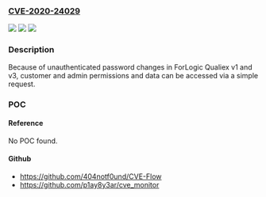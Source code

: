 ### [CVE-2020-24029](https://cve.mitre.org/cgi-bin/cvename.cgi?name=CVE-2020-24029)
![](https://img.shields.io/static/v1?label=Product&message=n%2Fa&color=blue)
![](https://img.shields.io/static/v1?label=Version&message=n%2Fa&color=blue)
![](https://img.shields.io/static/v1?label=Vulnerability&message=n%2Fa&color=brighgreen)

### Description

Because of unauthenticated password changes in ForLogic Qualiex v1 and v3, customer and admin permissions and data can be accessed via a simple request.

### POC

#### Reference
No POC found.

#### Github
- https://github.com/404notf0und/CVE-Flow
- https://github.com/p1ay8y3ar/cve_monitor


